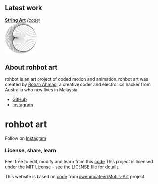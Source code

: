 
## Latest work


[**String Art**][stringart] [*(code)*][stringartcode]  
[![String Art](./assets/img/preview/stringart.png)][stringart]


## About rohbot art

rohbot is an art project of coded motion and animation. rohbot art was created by [Rohan Ahmad](https://rohanoahmad.me/), a creative coder and electronics hacker from Australia who now lives in Malaysia.
* [GitHub](https://github.com/rohbot)
* [Instagram](https://www.instagram.com/rohbotboy/)

# rohbot art
  
Follow on [Instagram](https://www.instagram.com/rohbotboy/)


### License, share, learn

Feel free to edit, modify and learn from this [code](https://github.com/rohbot/rohbot.github.io) 
This project is licensed under the MIT License - see the [LICENSE](LICENSE) file for details.

This website is based on [code](https://github.com/owenmcateer/Motus-Art) from [owenmcateer/Motus-Art](https://github.com/) project

[stringart]: https://rohbot.github.io/rohbot.github.io/projects/stringart.html
[stringartcode]: https://github.com/rohbot/Motus-Art/blob/master/src/week_01/main.js
